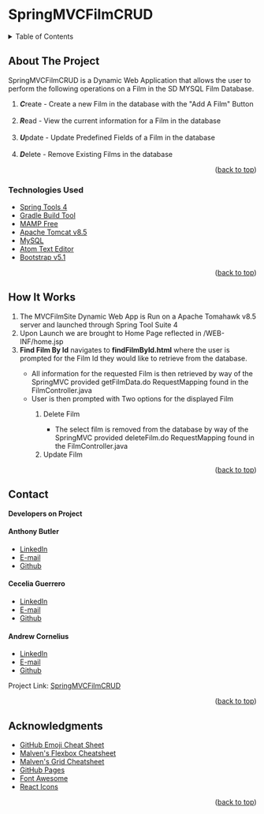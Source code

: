 # SpringMVCFilmCRUD

<!-- PROJECT LOGO -->

<!-- TABLE OF CONTENTS -->

<details>
  <summary>Table of Contents</summary>
  <ol>
    <li>
      <a href="#about-the-project">About The Project</a>
      <ul>
        <li><a href="#technologies-used">Technologies Used</a></li>
      </ul>
    </li>
  <ul>
    <li><a href="#howitworks">How It Works</a></li>
  </ul>  
  <ul>
    <li><a href="#contact">Contact</a></li>
  </ul>

  <ul>
    <li><a href="#acknowledgments">Acknowledgments</a></li>
    </ul>
  </ol>
</details>

<!-- ABOUT THE PROJECT -->

## About The Project

<p>SpringMVCFilmCRUD is a Dynamic Web Application that allows the user to perform the following operations on a Film in the SD MYSQL Film Database.</p>
<ol>
<li><strong><em>C</em></strong>reate - Create a new Film in the database with the "Add A Film" Button</li>
<br>
<li><strong><em>R</em></strong>ead - View the current information for a Film in the database</li>
<br>
<li><strong><em>U</em></strong>pdate - Update Predefined Fields of a Film in the database</li>
<br>
<li><strong><em>D</em></strong>elete - Remove Existing Films in the database</li>
</ol>
<!--[![Product Name Screen Shot][product-screenshot]](https://example.com) -->

<p align="right">(<a href="#top">back to top</a>)</p>

### Technologies Used

-   [Spring Tools 4](https://spring.io/tools)
-   [Gradle Build Tool](https://gradle.org/install/)
-   [MAMP Free](https://www.mamp.info/en/mac/)
-   [Apache Tomcat v8.5](https://tomcat.apache.org/)
-   [MySQL](https://www.mysql.com/)
-   [Atom Text Editor](https://atom.io/)
-   [Bootstrap v5.1](https://getbootstrap.com)

<p align="right">(<a href="#top">back to top</a>)</p>

## How It Works

<ol>
<li>
The MVCFilmSite Dynamic Web App is Run on a Apache Tomahawk v8.5 server and launched through Spring Tool Suite 4
</li>
<li>
Upon Launch we are brought to Home Page reflected in /WEB-INF/home.jsp
</li>
<li>
<strong>Find Film By Id</strong> navigates to <strong>findFilmById.html</strong> where the user is prompted for the Film Id they would like to retrieve from the database.
</li>
<ul>
<li>All information for the requested Film is then retrieved by way of the SpringMVC provided getFilmData.do RequestMapping found in the FilmController.java
</li>
<li>User is then prompted with Two options for the displayed Film</li>
  <ol>
    <li>Delete Film</li>
      <ul>
        <li>The select film is removed from the database by way of the SpringMVC provided deleteFilm.do RequestMapping found in the FilmController.java</li>
      </ul>
    <li>Update Film</li>
  </ol>

</ul>
</ol>

<p align="right">(<a href="#top">back to top</a>)</p>

## Contact

<strong>Developers on Project</strong>

<h4>Anthony Butler</h4>

<ul>
<li><a href="http://www.linkedin.com/in/anthony-tyler-butler">LinkedIn</a></li>
<li><a href="anthonybutler0824@gmail.com">E-mail</a></li>
<li><a href="https://github.com/anthonyb0824">Github</a></li>
</ul>

<h4>Cecelia Guerrero</h4>

<ul>
<li><a href="https://www.linkedin.com/in/cecelia-guerrero/">LinkedIn</a></li>
<li><a href="guerrero.a.cecelia@gmail.com"</a>E-mail</li>
<li><a href="https://github.com/Cagugu">Github</a></li>
</ul>

<h4>Andrew Cornelius</h4>
<ul>
<li><a href="https://www.linkedin.com/in/andrew-cornelius-584b151a9">LinkedIn</a></li>
<li><a href="acorneld@gmail.com">E-mail</a></li>
<li><a href="https://github.com/acorneld">Github</a></li>
</ul>

Project Link: [SpringMVCFilmCRUD](https://github.com/acorneld/SpringMVCFilmCRUD)

<p align="right">(<a href="#top">back to top</a>)</p>

<!-- ACKNOWLEDGMENTS -->

## Acknowledgments

-   [GitHub Emoji Cheat Sheet](https://www.webpagefx.com/tools/emoji-cheat-sheet)
-   [Malven's Flexbox Cheatsheet](https://flexbox.malven.co/)
-   [Malven's Grid Cheatsheet](https://grid.malven.co/)
-   [GitHub Pages](https://pages.github.com)
-   [Font Awesome](https://fontawesome.com)
-   [React Icons](https://react-icons.github.io/react-icons/search)

<p align="right">(<a href="#top">back to top</a>)</p>
